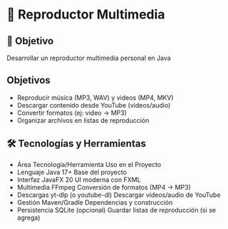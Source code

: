 # 🎵 Reproductor Multimedia

## 📌 Objetivo  
Desarrollar un reproductor multimedia personal en Java

## Objetivos 
- Reproducir música (MP3, WAV) y videos (MP4, MKV)
- Descargar contenido desde YouTube (videos/audio)
- Convertir formatos (ej: video → MP3)
- Organizar archivos en listas de reproducción


## 🛠️ Tecnologías y Herramientas
- Área	Tecnología/Herramienta	Uso en el Proyecto
- Lenguaje	Java 17+	Base del proyecto
- Interfaz	JavaFX 20	UI moderna con FXML
- Multimedia	FFmpeg	Conversión de formatos (MP4 → MP3)
- Descargas	yt-dlp (o youtube-dl)	Descargar videos/audio de YouTube
- Gestión	Maven/Gradle	Dependencias y construcción
- Persistencia	SQLite (opcional)	Guardar listas de reproducción (si se agrega)
